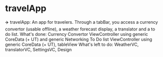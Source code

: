 # travelApp
✈️ travelApp: An app for travelers. Through a tabBar, you access a currency convertor (usable offline), a weather forecast display, a translator and a to do list.
What's done: Currency Convertor ViewController using generic CoreData (+ UT) and generic Networking 
             To Do list ViewController using generic CoreData (+ UT), tableView
What's left to do: WeatherVC, translatorVC, SettingsVC, Design

